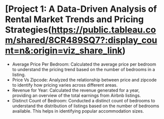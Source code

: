 # [Project 1: A Data-Driven Analysis of Rental Market Trends and Pricing Strategies(https://public.tableau.com/shared/8CR489SQ7?:display_count=n&:origin=viz_share_link)

* Average Price Per Bedroom: Calculated the average price per bedroom to understand the pricing trend based on the number of bedrooms in a listing.
* Price Vs Zipcode: Analyzed the relationship between price and zipcode to identify how pricing varies across different areas.
* Revenue for Year: Calculated the revenue generated for a year, providing an overview of the total earnings from Airbnb listings.
* Distinct Count of Bedroom: Conducted a distinct count of bedrooms to understand the distribution of listings based on the number of bedrooms available. This helps in identifying popular accommodation sizes.

